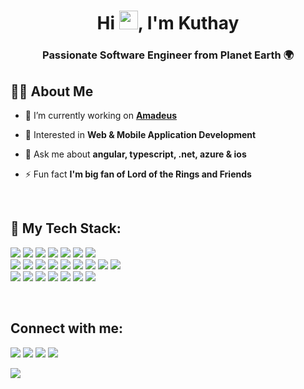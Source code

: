 <h1 align="center">Hi <img src="https://raw.githubusercontent.com/MartinHeinz/MartinHeinz/master/wave.gif" width="30px">, I'm Kuthay</h1>
<h3 align="center">Passionate Software Engineer from Planet Earth 🌍</h3>

## 🙋‍♂️ About Me

- 🔭 I’m currently working on **[Amadeus](https://amadeus.com/)**

- 🧐 Interested in **Web & Mobile Application Development**

- 💬 Ask me about **angular, typescript, .net, azure & ios**

- ⚡ Fun fact **I'm big fan of Lord of the Rings and Friends**
<br/>

## 🚀 My Tech Stack:
<p>
  <img src="https://img.shields.io/badge/-Visual%20Studio%20Code-23A9F2?style=flat-square&logo=Visual%20Studio%20Code&logoColor=white"/>
  <img src="https://img.shields.io/badge/-Github-181717?style=flat-square&logo=GitHub&logoColor=white"/>
  <img src="https://img.shields.io/badge/-Git-F44D27?style=flat-square&logo=Git&logoColor=white"/>
  <img src="https://img.shields.io/badge/-NPM-CB3837?style=flat-square&logo=NPM&logoColor=white"/>
  <img src="https://img.shields.io/badge/-WebPack-1C78C0?style=flat-square&logo=WebPack&logoColor=white"/>
  <img src="https://img.shields.io/badge/-ESLint-4B32C3?style=flat-square&logo=ESLint&logoColor=white"/>
  <img src="https://img.shields.io/badge/-Prettier-F8BC45?style=flat-square&logo=Prettier&logoColor=white"/><br>
  <img src="https://img.shields.io/badge/-HTML5-E34F26?style=flat-square&logo=HTML5&logoColor=white"/>
  <img src="https://img.shields.io/badge/-SASS-CF649A?style=flat-square&logo=sass&logoColor=white"/>
  <img src="https://img.shields.io/badge/-CSS3-1572B6?style=flat-square&logo=CSS3&logoColor=white"/>
  <img src="https://img.shields.io/badge/-Azure-0078D4?style=flat-square&logo=Azure DevOps&logoColor=white"/>
  <img src="https://img.shields.io/badge/-Docker-blue?style=flat-square&logo=Docker&logoColor=white"/>
  <img src="https://img.shields.io/badge/-Kubernetes-blue?style=flat-square&logo=Kubernetes&logoColor=white" />
  <img src="https://img.shields.io/badge/-OpenShift-red?style=flat-square&logo=redhat&logoColor=white" />
  <img src="  https://img.shields.io/badge/-redis-blue?style=flat-square&logo=redis&logoColor=white" />
  <img src="https://img.shields.io/badge/-Angular-red?style=flat-square&logo=Angular&logoColor=white" /><br>
  <img src="https://img.shields.io/badge/-Redux-blueviolet?style=flat-square&logo=Redux&logoColor=white" />
  <img src="https://img.shields.io/badge/-RxJS-ff69b4?style=flat-square&logo=rxjs&logoColor=white" />
  <img src="  https://img.shields.io/badge/-Swift-red?style=flat-square&logo=Swift&logoColor=white" />
  <img src="https://img.shields.io/badge/-Java-gray?style=flat-square&logo=Java&logoColor=white" />
  <img src="https://img.shields.io/badge/-TypeScript-blue?style=flat-square&logo=TypeScript&logoColor=white" />
  <img src="https://img.shields.io/badge/-.NET Core-blueviolet?style=flat-square&logo=.NET&logoColor=white" />
  <img src="https://img.shields.io/badge/-CSharp-blueviolet?style=flat-square&logo=csharp&logoColor=white" />
</p>

<br/>

<!-- ## 📊 Github Stats

  <br/>
   <a href="https://github.com/kuthaygumus/github-readme-stats"><img alt="Subham Raoniar's Github Stats" src="https://github-readme-stats.vercel.app/api?username=kuthaygumus&show_icons=true&count_private=true&theme=react&hide_border=true&bg_color=0D1117" /></a>
  <a href="https://github.com/kuthaygumus/github-readme-stats"><img alt="Subham Raoniar's Top Languages" src="https://github-readme-stats.vercel.app/api/top-langs/?username=kuthaygumus&langs_count=8&count_private=true&layout=compact&theme=react&hide_border=true&bg_color=0D1117" /></a>
  <br/>
<br/> -->

## Connect with me:
<p align="left">

<a href ="https://www.linkedin.com/in/kuthaygumus/" target="_blank"><img src="https://img.icons8.com/fluent/48/000000/linkedin.png"/></a>
<a href ="https://twitter.com/kuthaygumus" target="_blank"><img src="https://img.icons8.com/fluent/48/000000/twitter.png"/></a>
<a href ="https://www.instagram.com/kuthaygumus/" target="_blank"><img src="https://img.icons8.com/fluent/48/000000/instagram-new.png"/></a>
<a href ="https://stackoverflow.com/users/1945623" target="_blank"><img src="https://img.icons8.com/fluent/48/000000/stackoverflow.png"/></a>

</p>

<a href="https://github.com/Meghna-DAS/github-profile-views-counter">
    <img src="https://komarev.com/ghpvc/?username=kuthaygumus">
</a>
